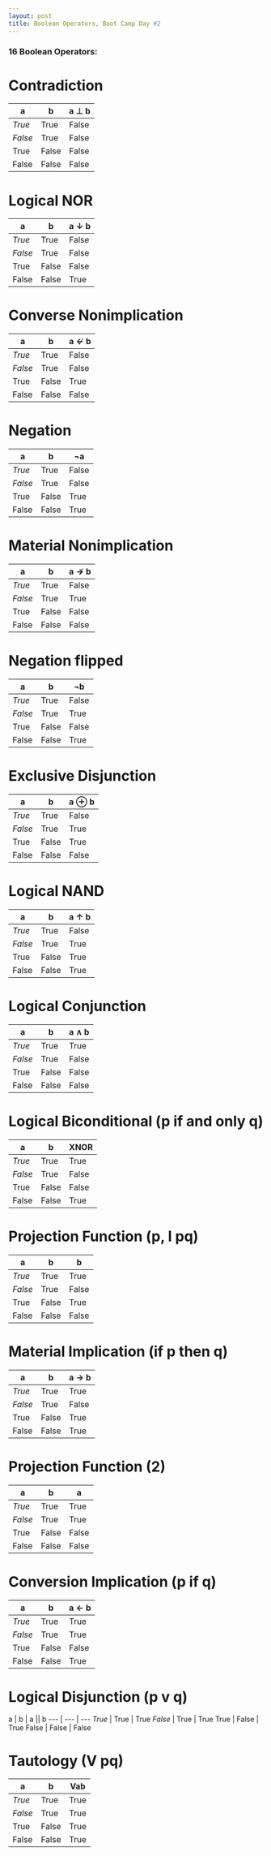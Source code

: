 ```yaml
---
layout: post
title: Boolean Operators, Boot Camp Day #2
---
```


### 16 Boolean Operators:

 # Contradiction

 a | b | a ⊥ b
--- | --- | ---
*True* | True | False
*False* | True | False
True | False | False
False | False  | False

 # Logical NOR

 a | b | a ↓ b
--- | --- | ---
*True* | True | False
*False* | True | False
True | False | False
False | False  | True

# Converse Nonimplication

 a | b | a ↚ b
--- | --- | ---
*True* | True | False
*False* | True | False
True | False | True
False | False  | False

# Negation

 a | b | ¬a
--- | --- | ---
*True* | True | False
*False* | True | False
True | False | True
False | False  | True

# Material Nonimplication

 a | b | a ↛ b
--- | --- | ---
*True* | True | False
*False* | True | True
True | False | False
False | False  | False

# Negation flipped

 a | b | ¬b
--- | --- | ---
*True* | True | False
*False* | True | True
True | False | False
False | False  | True

# Exclusive Disjunction

 a | b | a ⊕ b
--- | --- | ---
*True* | True | False
*False* | True | True
True | False | True
False | False  | False

# Logical NAND

 a | b | a ↑ b
--- | --- | ---
*True* | True | False
*False* | True | True
True | False | True
False | False  | True

# Logical Conjunction

 a | b | 	a ∧ b
--- | --- | ---
*True* | True | True
*False* | True | False
True | False | False
False | False  | False

# Logical Biconditional (p if and only q)

 a | b | XNOR
--- | --- | ---
*True* | True | True
*False* | True | False
True | False | False
False | False  | True

# Projection Function (p, l pq)

 a | b | b
--- | --- | ---
*True* | True | True
*False* | True | False
True | False | True
False | False  | False

# Material Implication (if p then q)

 a | b | a → b
--- | --- | ---
*True* | True | True
*False* | True | False
True | False | True
False | False  | True

# Projection Function (2)

 a | b | a
--- | --- | ---
*True* | True | True
*False* | True | True
True | False | False
False | False  | False

# Conversion Implication (p if q)

 a | b | a ← b
--- | --- | ---
*True* | True | True
*False* | True | True
True | False | False
False | False  | True

# Logical Disjunction (p v q)

 a | b | a || b
--- | --- | ---
*True* | True | True
*False* | True | True
True | False | True
False | False  | False

# Tautology  (V pq)

 a | b | Vab
--- | --- | ---
*True* | True | True
*False* | True | True
True | False | True
False | False  | True
